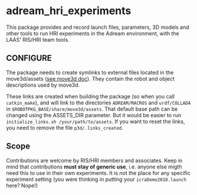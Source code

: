 # adream_hri_experiments
This package provides and record launch files, parameters, 3D models and other tools to run HRI experiments in the Adream environment, with the LAAS' RIS/HRI team tools.

## CONFIGURE

The package needs to create symlinks to external files located in the move3d/assets ([see move3d doc](https://www.openrobots.org/wiki/move3d#P3D_Files)). They contain the robot and object descriptions used by move3d.

These links are created when building the package (so when you call `catkin_make`), and will link to the directories `ADREAM/MACROS` and `urdf/COLLADA` in `$ROBOTPKG_BASE/share/move3d/assets`. That default base path can be changed using the ASSETS_DIR parameter. But it would be easier to run `initialize_links.sh /your/path/to/assets`. If you want to reset the links, you need to remove the file `p3d/.links_created`.

## Scope

Contributions are welcome by RIS/HRI members and associates. Keep in mind that contributions **must stay of generic use**, i.e. anyone else migth need this to use in their own experiments. It is not the place for any specific experiment setting (you were thinking in putting your `icraDemo2018.launch` here? Nope!)
